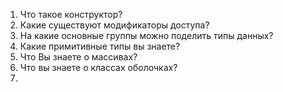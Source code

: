 1. Что такое конструктор?
2. Какие существуют модификаторы доступа?
3. На какие основные группы можно поделить типы данных?
4. Какие примитивные типы вы знаете?
5. Что Вы знаете о массивах?
6. Что вы знаете о классах оболочках?
7. 

